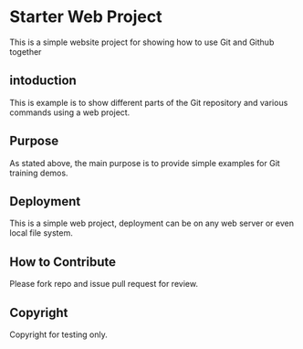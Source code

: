 # Starter Web Project

This is a simple website project for showing how to use Git and Github together

## intoduction

This is example is to show different parts of the Git repository and various commands using a web project.

## Purpose

As stated above, the main purpose is to provide simple examples for Git training demos.

## Deployment

This is a simple web project, deployment can be on any web server or even local file system.

## How to Contribute

Please fork repo and issue pull request for review.

## Copyright

Copyright for testing only.